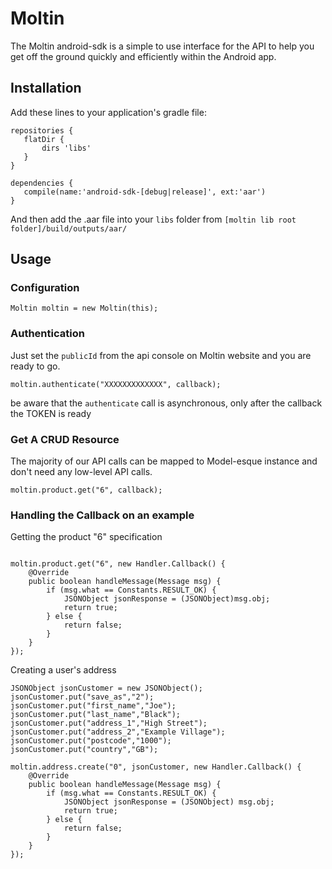 # Moltin

The Moltin android-sdk is a simple to use interface for the API to help you get off the ground quickly and efficiently within the Android app.

## Installation

Add these lines to your application's gradle file:
```
repositories {
   flatDir {
       dirs 'libs'
   }
}

dependencies {
   compile(name:'android-sdk-[debug|release]', ext:'aar')
}
```
And then add the .aar file into your `libs` folder from `[moltin lib root folder]/build/outputs/aar/`

## Usage

### Configuration

```
Moltin moltin = new Moltin(this);
```

### Authentication

Just set the `publicId` from the api console on Moltin website and you are ready to go.

```
moltin.authenticate("XXXXXXXXXXXXX", callback);
```
be aware that the `authenticate` call is asynchronous, only after the callback the TOKEN is ready

### Get A CRUD Resource

The majority of our API calls can be mapped to Model-esque instance and don't need any low-level API calls.

```
moltin.product.get("6", callback);
```

### Handling the Callback on an example

Getting the product "6" specification
```

moltin.product.get("6", new Handler.Callback() {
	@Override
	public boolean handleMessage(Message msg) {
		if (msg.what == Constants.RESULT_OK) {
			JSONObject jsonResponse = (JSONObject)msg.obj;
			return true;
		} else {
			return false;
		}
	}
});
```

Creating a user's address
```
JSONObject jsonCustomer = new JSONObject();
jsonCustomer.put("save_as","2");
jsonCustomer.put("first_name","Joe");
jsonCustomer.put("last_name","Black");
jsonCustomer.put("address_1","High Street");
jsonCustomer.put("address_2","Example Village");
jsonCustomer.put("postcode","1000");
jsonCustomer.put("country","GB");

moltin.address.create("0", jsonCustomer, new Handler.Callback() {
	@Override
	public boolean handleMessage(Message msg) {
		if (msg.what == Constants.RESULT_OK) {
			JSONObject jsonResponse = (JSONObject) msg.obj;
			return true;
		} else {
			return false;
		}
	}
});
```
